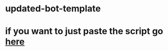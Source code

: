 # updated-bot-template

# if you want to just paste the script go [here](https://tangoxfm.github.io/pages/MainPage.html)

